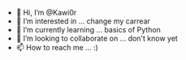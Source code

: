 - 👋 Hi, I’m @Kawi0r
- 👀 I’m interested in ... change my carrear
- 🌱 I’m currently learning ... basics of Python
- 💞️ I’m looking to collaborate on ... don't know yet
- 📫 How to reach me ... :)

<!---
Kawi0r/Kawi0r is a ✨ special ✨ repository because its `README.md` (this file) appears on your GitHub profile.
You can click the Preview link to take a look at your changes.
--->
